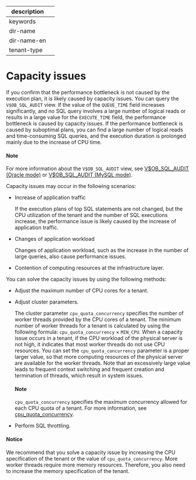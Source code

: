 |description||
|---|---|
|keywords||
|dir-name||
|dir-name-en||
|tenant-type||

# Capacity issues

If you confirm that the performance bottleneck is not caused by the execution plan, it is likely caused by capacity issues. You can query the `V$OB_SQL_AUDIT` view. If the value of the `QUEUE_TIME` field increases significantly, and no SQL query involves a large number of logical reads or results in a large value for the `EXECUTE_TIME` field, the performance bottleneck is caused by capacity issues. If the performance bottleneck is caused by suboptimal plans, you can find a large number of logical reads and time-consuming SQL queries, and the execution duration is prolonged mainly due to the increase of CPU time.

<main id="notice" type='explain'>
    <h4>Note</h4>
    <p>For more information about the <code>V$OB_SQL_AUDIT</code> view, see <a href="../../../../700.reference/700.system-views/500.system-view-of-oracle-mode/300.performance-view-of-oracle-mode/3000.gv-sql_audit-of-oracle-mode.md">V$OB_SQL_AUDIT (Oracle mode)</a> or <a href="../../../../700.reference/700.system-views/400.system-view-of-mysql-mode/300.performance-view-of-mysql-mode/2200.gv-sql_audit-of-mysql-mode.md">V$OB_SQL_AUDIT (MySQL mode)</a>. </p>
</main>

Capacity issues may occur in the following scenarios:

* Increase of application traffic

   If the execution plans of top SQL statements are not changed, but the CPU utilization of the tenant and the number of SQL executions increase, the performance issue is likely caused by the increase of application traffic.

* Changes of application workload

   Changes of application workload, such as the increase in the number of large queries, also cause performance issues.

* Contention of computing resources at the infrastructure layer.

   <!-- ![Resource contention at the infrastructure layer](https://obbusiness-private.oss-cn-shanghai.aliyuncs.com/doc/img/observer/410-easy/tuning-qps-tps.jpg) -->

You can solve the capacity issues by using the following methods:

* Adjust the maximum number of CPU cores for a tenant.

* Adjust cluster parameters.

   The cluster parameter `cpu_quota_concurrency` specifies the number of worker threads provided by the CPU cores of a tenant. The minimum number of worker threads for a tenant is calculated by using the following formula: `cpu_quota_concurrency` × `MIN_CPU`. When a capacity issue occurs in a tenant, if the CPU workload of the physical server is not high, it indicates that most worker threads do not use CPU resources. You can set the `cpu_quota_concurrency` parameter is a proper larger value, so that more computing resources of the physical server are available for the worker threads. Note that an excessively large value leads to frequent context switching and frequent creation and termination of threads, which result in system issues.

    <main id="notice" type='explain'>
    <h4>Note</h4>
    <p><code>cpu_quota_concurrency</code> specifies the maximum concurrency allowed for each CPU quota of a tenant. For more information, see <a href="../../../../700.reference/800.configuration-items-and-system-variables/100.system-configuration-items/400.tenant-level-configuration-items/5500.cpu_quota_concurrency.md">cpu_quota_concurrency</a>. </p>
    </main>

* Perform SQL throttling.

<main id="notice" type='notice'>
    <h4>Notice</h4>
    <p>We recommend that you solve a capacity issue by increasing the CPU specification of the tenant or the value of <code>cpu_quota_concurrency</code>. More worker threads require more memory resources. Therefore, you also need to increase the memory specification of the tenant. </p>
</main>
